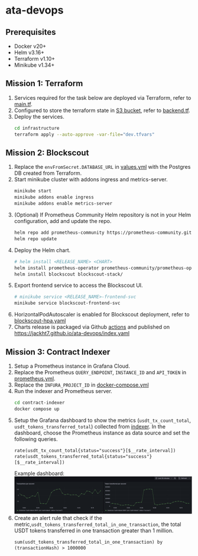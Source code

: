 # ata-devops

## Prerequisites

- Docker v20+
- Helm v3.16+
- Terraform v1.10+
- Minikube v1.34+

## Mission 1: Terraform

1. Services required for the task below are deployed via Terraform, refer to [main.tf](./infrastructure/main.tf).
2. Configured to store the terraform state in [S3 bucket](./infrastructure/backend.tf), refer to [backend.tf](./infrastructure/terraform.tf).
3. Deploy the services.
   ```bash
   cd infrastructure
   terraform apply --auto-approve -var-file="dev.tfvars"
   ```

## Mission 2: Blockscout

1. Replace the `envFromSecret.DATABASE_URL` in [values.yml](./blockscout-stack/values.yaml) with the Postgres DB created from Terraform.
2. Start minikube cluster with addons ingress and metrics-server.
   ```bash
   minikube start
   minikube addons enable ingress
   minikube addons enable metrics-server
   ```
3. (Optional) If Prometheus Community Helm repository is not in your Helm configuration, add and update the repo.
   ```bash
   helm repo add prometheus-community https://prometheus-community.github.io/helm-charts
   helm repo update
   ```
4. Deploy the Helm chart.
   ```bash
   # helm install <RELEASE_NAME> <CHART>
   helm install prometheus-operator prometheus-community/prometheus-operator-crds
   helm install blockscout blockscout-stack/
   ```
5. Export frontend service to access the Blockscout UI.
   ```bash
   # minikube service <RELEASE_NAME>-frontend-svc
   minikube service blockscout-frontend-svc
   ```
6. HorizontalPodAutoscaler is enabled for Blockscout deployment, refer to [blockscout-hpa.yaml](./blockscout-stack/templates/blockscout-hpa.yaml)
7. Charts release is packaged via Github [actions](./.github/workflows/release.yaml) and published on https://jackht7.github.io/ata-devops/index.yaml

## Mission 3: Contract Indexer

1. Setup a Prometheus instance in Grafana Cloud.
2. Replace the Prometheus `QUERY_ENDPOINT`, `INSTANCE_ID` and `API_TOKEN` in [prometheus.yml](./contract-indexer/prometheus/prometheus.yml).
3. Replace the `INFURA_PROJECT_ID` in [docker-compose.yml](./contract-indexer/docker-compose.yml)
4. Run the indexer and Prometheus server.
   ```bash
   cd contract-indexer
   docker compose up
   ```
5. Setup the Grafana dashboard to show the metrics (`usdt_tx_count_total`, `usdt_tokens_transferred_total`) collected from [indexer](./contract-indexer/indexer.js). In the dashboard, choose the Prometheus instance as data source and set the following queries.
   ```
   rate(usdt_tx_count_total{status="success"}[$__rate_interval])
   rate(usdt_tokens_transferred_total{status="success"}[$__rate_interval])
   ```
   Example dashboard:
   ![dashboard](./misc/indexer.png)
6. Create an alert rule that check if the metric,`usdt_tokens_transferred_total_in_one_transaction`, the total USDT tokens transferred in one transaction greater than 1 million.
   ```
   sum(usdt_tokens_transferred_total_in_one_transaction) by (transactionHash) > 1000000
   ```
